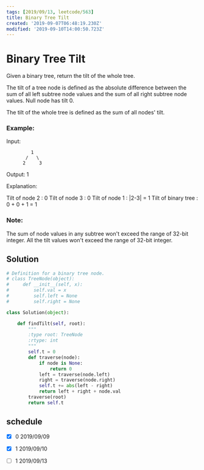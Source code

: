 ```yaml
---
tags: [2019/09/13, leetcode/563]
title: Binary Tree Tilt
created: '2019-09-07T06:48:19.230Z'
modified: '2019-09-10T14:00:50.723Z'
---
```


# Binary Tree Tilt

Given a binary tree, return the tilt of the whole tree.

The tilt of a tree node is defined as the absolute difference between the sum of all left subtree node values and the sum of all right subtree node values. Null node has tilt 0.

The tilt of the whole tree is defined as the sum of all nodes' tilt.

### Example:
Input:

```
         1
       /   \
      2     3
```

Output: 1

Explanation:

Tilt of node 2 : 0
Tilt of node 3 : 0
Tilt of node 1 : |2-3| = 1
Tilt of binary tree : 0 + 0 + 1 = 1

### Note:

The sum of node values in any subtree won't exceed the range of 32-bit integer.
All the tilt values won't exceed the range of 32-bit integer.

## Solution

```python
# Definition for a binary tree node.
# class TreeNode(object):
#     def __init__(self, x):
#         self.val = x
#         self.left = None
#         self.right = None

class Solution(object):

    def findTilt(self, root):
        """
        :type root: TreeNode
        :rtype: int
        """
        self.t = 0
        def traverse(node):
            if node is None:
                return 0
            left = traverse(node.left)
            right = traverse(node.right)
            self.t += abs(left - right)
            return left + right + node.val
        traverse(root)
        return self.t
```

## schedule

* [x] 0 2019/09/09
* [x] 1 2019/09/10
* [ ] 1 2019/09/13

